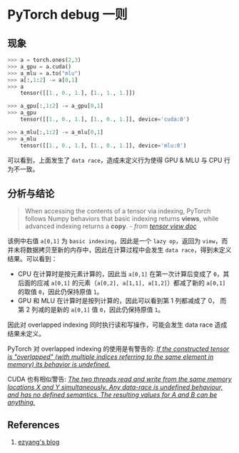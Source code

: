# PyTorch debug 一则

## 现象

``` python
>>> a = torch.ones(2,3)
>>> a_gpu = a.cuda()
>>> a_mlu = a.to("mlu")
>>> a[:,1:2] -= a[0,1]
>>> a
	tensor([[1., 0., 1.], [1., 1., 1.]])

>>> a_gpu[:,1:2] -= a_gpu[0,1]
>>> a_gpu
    tensor([[1., 0., 1.], [1., 0., 1.]], device='cuda:0')

>>> a_mlu[:,1:2] -= a_mlu[0,1]
>>> a_mlu
	tensor([[1., 0., 1.], [1., 0., 1.]], device='mlu:0')
```

可以看到，上面发生了 `data race`，造成未定义行为使得 GPU & MLU 与 CPU 行为不一致。

## 分析与结论

> When accessing the contents of a tensor via indexing, PyTorch follows Numpy behaviors that basic indexing returns **views**, while advanced indexing returns a **copy**.  - *from [tensor view doc](https://pytorch.org/docs/stable/tensor_view.html)*

该例中右值 `a[0,1]` 为 `basic indexing`，因此是一个 `lazy op`，返回为 `view`，而并未将数据拷贝至新的内存中，因此在计算过程中会发生 `data race`，得到未定义结果。可以看到：

- CPU 在计算时是按元素计算的，因此当 `a[0,1]` 在第一次计算后变成了 `0`，其后面的应减 `a[0,1]` 的元素（`a[0,2], a[1,1], a[1,2]`）都减了新的 `a[0,1]` 的取值 `0`，因此仍保持原值 `1`。
- GPU 和 MLU 在计算时是按列计算的，因此可以看到第 1 列都减成了 0， 而第 2 列减的是新的 `a[0,1]` 值 `0`，因此仍保持原值 `1`。

因此对 overlapped indexing 同时执行读和写操作，可能会发生 data race 造成结果未定义。

PyTorch 对 overlapped indexing 的使用是有警告的: [*If the constructed tensor is "overlapped" (with multiple indices referring to the same element in memory) its behavior is undefined.*](https://github.com/pytorch/pytorch/blob/master/torch/_torch_docs.py)

CUDA 也有相似警告: [*The two threads read and write from the same memory locations X and Y simultaneously. Any data-race is undefined behaviour, and has no defined semantics. The resulting values for A and B can be anything.*](https://docs.nvidia.com/cuda/cuda-c-programming-guide/index.html) 

## References
1. [ezyang's blog](http://blog.ezyang.com/)